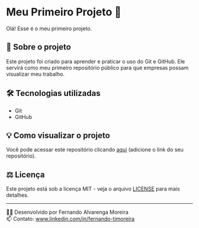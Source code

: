 # Meu Primeiro Projeto 🚀

Olá! Esse é o meu primeiro projeto.

## 📌 Sobre o projeto
Este projeto foi criado para aprender e praticar o uso do Git e GitHub. Ele servirá como meu primeiro repositório público para que empresas possam visualizar meu trabalho.

## 🛠️ Tecnologias utilizadas
- Git
- GitHub

## 💡 Como visualizar o projeto
Você pode acessar este repositório clicando [aqui](URL_DO_REPOSITORIO) (adicione o link do seu repositório).

## ⚖️ Licença
Este projeto está sob a licença MIT - veja o arquivo [LICENSE](LICENSE) para mais detalhes.

---
👨‍💻 Desenvolvido por Fernando Alvarenga Moreira  
📫 Contato: www.linkedin.com/in/fernando-timoreira
